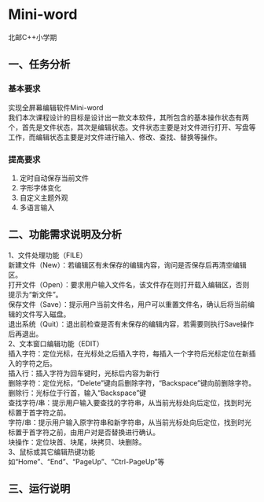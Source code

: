 # Mini-word
北邮C++小学期
## 一、任务分析
### 基本要求
实现全屏幕编辑软件Mini-word<br/>
我们本次课程设计的目标是设计出一款文本软件，其所包含的基本操作状态有两个，首先是文件状态，其次是编辑状态。文件状态主要是对文件进行打开、写盘等工作，而编辑状态主要是对文件进行输入、修改、查找、替换等操作。

### 提高要求
1.	定时自动保存当前文件
2.	字形字体变化
3.	自定义主题外观
4.	多语言输入
## 二、功能需求说明及分析
1、文件处理功能（FILE）<br/>
新建文件（New）：若编辑区有未保存的编辑内容，询问是否保存后再清空编辑区。<br/>
打开文件（Open）：要求用户输入文件名，该文件存在则打开载入编辑区，否则提示为“新文件”。<br/>
保存文件（Save）：提示用户当前文件名，用户可以重置文件名，确认后将当前编辑的文件写入磁盘。<br/>
退出系统（Quit）：退出前检查是否有未保存的编辑内容，若需要则执行Save操作后再退出。<br/>
2、文本窗口编辑功能（EDIT）<br/>
插入字符：定位光标，在光标处之后插入字符，每插入一个字符后光标定位在新插入的字符之后。<br/>
插入行：插入字符为回车键时，光标后内容为新行<br/>
删除字符：定位光标，“Delete”键向后删除字符，“Backspace”键向前删除字符。<br/>
删除行：光标位于行首，输入“Backspace”键<br/>
查找字符/串：提示用户输入要查找的字符串，从当前光标处向后定位，找到时光标置于首字符之前。<br/>
字符/串：提示用户输入原字符串和新字符串，从当前光标处向后定位，找到时光标置于首字符之前，由用户对是否替换进行确认。<br/>
块操作：定位块首、块尾，块拷贝、块删除。<br/>
3、鼠标或其它编辑热键功能<br/>
如“Home”、“End”、“PageUp”、“Ctrl-PageUp”等<br/>
## 三、运行说明








